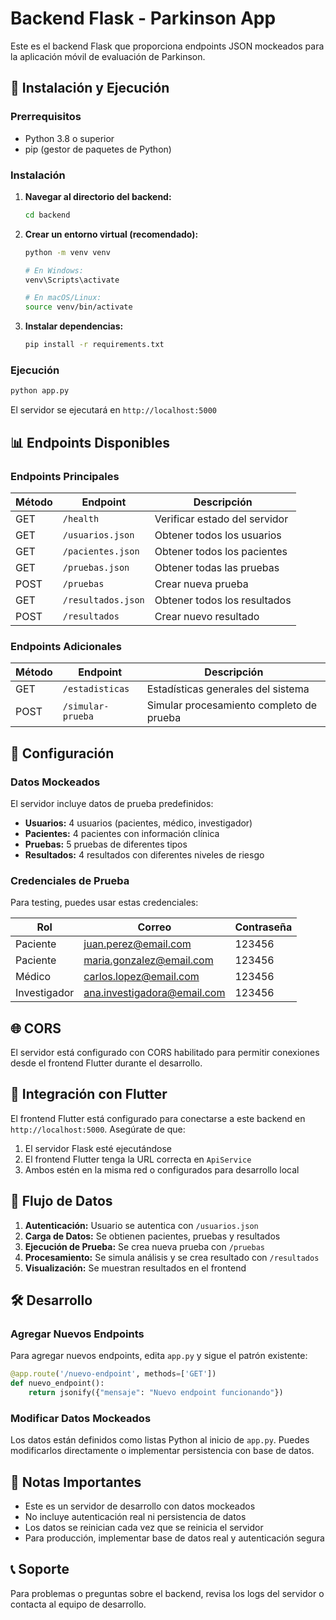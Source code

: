 # Backend Flask - Parkinson App

Este es el backend Flask que proporciona endpoints JSON mockeados para la aplicación móvil de evaluación de Parkinson.

## 🚀 Instalación y Ejecución

### Prerrequisitos
- Python 3.8 o superior
- pip (gestor de paquetes de Python)

### Instalación

1. **Navegar al directorio del backend:**
   ```bash
   cd backend
   ```

2. **Crear un entorno virtual (recomendado):**
   ```bash
   python -m venv venv
   
   # En Windows:
   venv\Scripts\activate
   
   # En macOS/Linux:
   source venv/bin/activate
   ```

3. **Instalar dependencias:**
   ```bash
   pip install -r requirements.txt
   ```

### Ejecución

```bash
python app.py
```

El servidor se ejecutará en `http://localhost:5000`

## 📊 Endpoints Disponibles

### Endpoints Principales

| Método | Endpoint | Descripción |
|--------|----------|-------------|
| GET | `/health` | Verificar estado del servidor |
| GET | `/usuarios.json` | Obtener todos los usuarios |
| GET | `/pacientes.json` | Obtener todos los pacientes |
| GET | `/pruebas.json` | Obtener todas las pruebas |
| POST | `/pruebas` | Crear nueva prueba |
| GET | `/resultados.json` | Obtener todos los resultados |
| POST | `/resultados` | Crear nuevo resultado |

### Endpoints Adicionales

| Método | Endpoint | Descripción |
|--------|----------|-------------|
| GET | `/estadisticas` | Estadísticas generales del sistema |
| POST | `/simular-prueba` | Simular procesamiento completo de prueba |

## 🔧 Configuración

### Datos Mockeados

El servidor incluye datos de prueba predefinidos:

- **Usuarios:** 4 usuarios (pacientes, médico, investigador)
- **Pacientes:** 4 pacientes con información clínica
- **Pruebas:** 5 pruebas de diferentes tipos
- **Resultados:** 4 resultados con diferentes niveles de riesgo

### Credenciales de Prueba

Para testing, puedes usar estas credenciales:

| Rol | Correo | Contraseña |
|-----|--------|------------|
| Paciente | juan.perez@email.com | 123456 |
| Paciente | maria.gonzalez@email.com | 123456 |
| Médico | carlos.lopez@email.com | 123456 |
| Investigador | ana.investigadora@email.com | 123456 |

## 🌐 CORS

El servidor está configurado con CORS habilitado para permitir conexiones desde el frontend Flutter durante el desarrollo.

## 📱 Integración con Flutter

El frontend Flutter está configurado para conectarse a este backend en `http://localhost:5000`. Asegúrate de que:

1. El servidor Flask esté ejecutándose
2. El frontend Flutter tenga la URL correcta en `ApiService`
3. Ambos estén en la misma red o configurados para desarrollo local

## 🔄 Flujo de Datos

1. **Autenticación:** Usuario se autentica con `/usuarios.json`
2. **Carga de Datos:** Se obtienen pacientes, pruebas y resultados
3. **Ejecución de Prueba:** Se crea nueva prueba con `/pruebas`
4. **Procesamiento:** Se simula análisis y se crea resultado con `/resultados`
5. **Visualización:** Se muestran resultados en el frontend

## 🛠️ Desarrollo

### Agregar Nuevos Endpoints

Para agregar nuevos endpoints, edita `app.py` y sigue el patrón existente:

```python
@app.route('/nuevo-endpoint', methods=['GET'])
def nuevo_endpoint():
    return jsonify({"mensaje": "Nuevo endpoint funcionando"})
```

### Modificar Datos Mockeados

Los datos están definidos como listas Python al inicio de `app.py`. Puedes modificarlos directamente o implementar persistencia con base de datos.

## 🚨 Notas Importantes

- Este es un servidor de desarrollo con datos mockeados
- No incluye autenticación real ni persistencia de datos
- Los datos se reinician cada vez que se reinicia el servidor
- Para producción, implementar base de datos real y autenticación segura

## 📞 Soporte

Para problemas o preguntas sobre el backend, revisa los logs del servidor o contacta al equipo de desarrollo.
